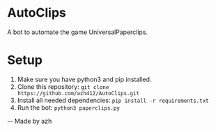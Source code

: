 # AutoClips

A bot to automate the game UniversalPaperclips.

# Setup
1. Make sure you have python3 and pip installed.
2. Clone this repository: `git clone https://github.com/azh412/AutoClips.git`
3. Install all needed dependencies: `pip install -r requirements.txt`
4. Run the bot: `python3 paperclips.py`



-- Made by azh